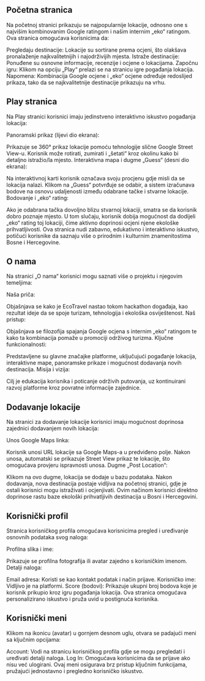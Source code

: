 ## **Početna stranica**

Na početnoj stranici prikazuju se najpopularnije lokacije, odnosno one s najvišim kombinovanim Google ratingom i našim internim „eko“ ratingom. Ova stranica omogućava korisnicima da:

Pregledaju destinacije: Lokacije su sortirane prema ocjeni, što olakšava pronalaženje najkvalitetnijih i najodrživijih mjesta.
Istraže destinacije: Ponuđene su osnovne informacije, recenzije i ocjene o lokacijama.
Započnu igru: Klikom na opciju „Play“ prelazi se na stranicu igre pogađanja lokacija.
Napomena: Kombinacija Google ocjene i „eko“ ocjene određuje redoslijed prikaza, tako da se najkvalitetnije destinacije prikazuju na vrhu.

## **Play stranica**

Na Play stranici korisnici imaju jedinstveno interaktivno iskustvo pogađanja lokacija:

Panoramski prikaz (lijevi dio ekrana):

Prikazuje se 360° prikaz lokacije pomoću tehnologije slične Google Street View-u.
Korisnik može rotirati, zumirati i „šetati“ kroz okolinu kako bi detaljno istražio/la mjesto.
Interaktivna mapa i dugme „Guess“ (desni dio ekrana):

Na interaktivnoj karti korisnik označava svoju procjenu gdje misli da se lokacija nalazi.
Klikom na „Guess“ potvrđuje se odabir, a sistem izračunava bodove na osnovu udaljenosti između odabrane tačke i stvarne lokacije.
Bodovanje i „eko“ rating:

Ako je odabrana tačka dovoljno blizu stvarnoj lokaciji, smatra se da korisnik dobro poznaje mjesto.
U tom slučaju, korisnik dobija mogućnost da dodijeli „eko“ rating toj lokaciji, čime aktivno doprinosi ocjeni njene ekološke prihvatljivosti.
Ova stranica nudi zabavno, edukativno i interaktivno iskustvo, potičući korisnike da saznaju više o prirodnim i kulturnim znamenitostima Bosne i Hercegovine.

## **O nama**

Na stranici „O nama“ korisnici mogu saznati više o projektu i njegovim temeljima:

Naša priča:

Objašnjava se kako je EcoTravel nastao tokom hackathon događaja, kao rezultat ideje da se spoje turizam, tehnologija i ekološka osviještenost.
Naš pristup:

Objašnjava se filozofija spajanja Google ocjena s internim „eko“ ratingom te kako ta kombinacija pomaže u promociji održivog turizma.
Ključne funkcionalnosti:

Predstavljene su glavne značajke platforme, uključujući pogađanje lokacija, interaktivne mape, panoramske prikaze i mogućnost dodavanja novih destinacija.
Misija i vizija:

Cilj je edukacija korisnika i poticanje održivih putovanja, uz kontinuirani razvoj platforme kroz povratne informacije zajednice.

## **Dodavanje lokacije**

Na stranici za dodavanje lokacije korisnici imaju mogućnost doprinosa zajednici dodavanjem novih lokacija:

Unos Google Maps linka:

Korisnik unosi URL lokacije sa Google Maps-a u predviđeno polje.
Nakon unosa, automatski se prikazuje Street View prikaz te lokacije, što omogućava provjeru ispravnosti unosa.
Dugme „Post Location“:

Klikom na ovo dugme, lokacija se dodaje u bazu podataka.
Nakon dodavanja, nova destinacija postaje vidljiva na početnoj stranici, gdje je ostali korisnici mogu istraživati i ocjenjivati.
Ovim načinom korisnici direktno doprinose rastu baze ekološki prihvatljivih destinacija u Bosni i Hercegovini.

## **Korisnički profil**

Stranica korisničkog profila omogućava korisnicima pregled i uređivanje osnovnih podataka svog naloga:

Profilna slika i ime:

Prikazuje se profilna fotografija ili avatar zajedno s korisničkim imenom.
Detalji naloga:

Email adresa: Koristi se kao kontakt podatak i način prijave.
Korisničko ime: Vidljivo je na platformi.
Score (bodovi): Prikazuje ukupni broj bodova koje je korisnik prikupio kroz igru pogađanja lokacija.
Ova stranica omogućava personalizirano iskustvo i pruža uvid u postignuća korisnika.

## **Korisnički meni**

Klikom na ikonicu (avatar) u gornjem desnom uglu, otvara se padajući meni sa ključnim opcijama:

Account: Vodi na stranicu korisničkog profila gdje se mogu pregledati i uređivati detalji naloga.
Log In: Omogućava korisnicima da se prijave ako nisu već ulogirani.
Ovaj meni osigurava brz pristup ključnim funkcijama, pružajući jednostavno i pregledno korisničko iskustvo.
